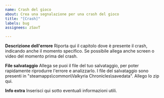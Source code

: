 ```yaml
---
name: Crash del gioco
about: Crea una segnalazione per una crash del gioco
title: "[Crash]"
labels: bug
assignees: zSavT

---
```


**Descrizione dell'errore**
Riporta qui il capitolo dove è presente il crash, indicando anche il momento specifico. Se possibile allega anche screen o video del momento prima del crash.

**File salvataggio**
Allega se puoi il file del tuo salvataggio, per poter rapidamente riprodurre l'errore e analizzarlo.
I file del salvataggio sono presenti in "steamapps\common\Valkyria Chronicles\savedata".
Allego lo zip qui.


**Info extra**
Inserisci qui sotto eventuali informazioni utili.
